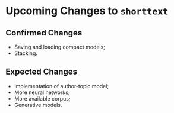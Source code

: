Upcoming Changes to `shorttext`
===============================

Confirmed Changes
-----------------

* Saving and loading compact models;
* Stacking.

Expected Changes
----------------

* Implementation of author-topic model;
* More neural networks;
* More available corpus;
* Generative models.